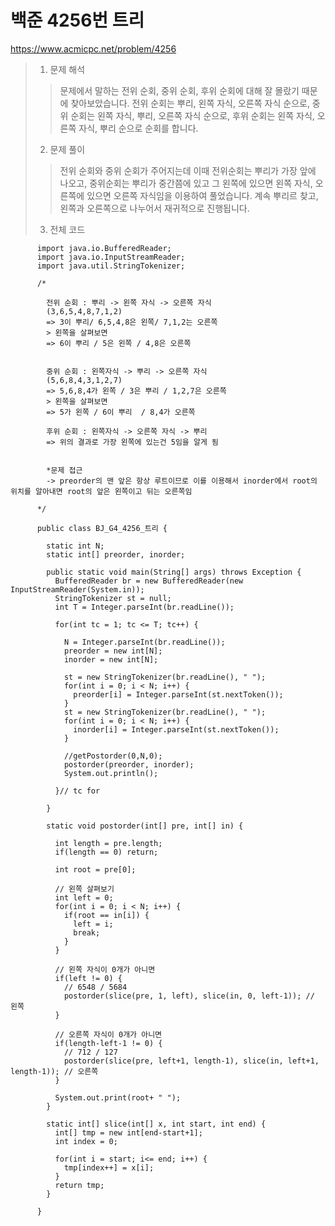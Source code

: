 # 백준 4256번 트리

https://www.acmicpc.net/problem/4256

> 1. 문제 해석
> > 문제에서 말하는 전위 순회, 중위 순회, 후위 순회에 대해 잘 몰랐기 때문에 찾아보았습니다. 전위 순회는 뿌리, 왼쪽 자식, 오른쪽 자식 순으로, 중위 순회는 왼쪽 자식, 뿌리, 오른쪽 자식 순으로, 후위 순회는 왼쪽 자식, 오른쪽 자식, 뿌리 순으로 순회를 합니다.
> 2. 문제 풀이
> > 전위 순회와 중위 순회가 주어지는데 이때 전위순회는 뿌리가 가장 앞에 나오고, 중위순회는 뿌리가 중간쯤에 있고 그 왼쪽에 있으면 왼쪽 자식, 오른쪽에 있으면 오른쪽 자식임을 이용하여 풀었습니다. 계속 뿌리르 찾고, 왼쪽과 오른쪽으로 나누어서 재귀적으로 진행됩니다. 
> 3. 전체 코드


          import java.io.BufferedReader;
          import java.io.InputStreamReader;
          import java.util.StringTokenizer;

          /*

            전위 순회 : 뿌리 -> 왼쪽 자식 -> 오른쪽 자식 
            (3,6,5,4,8,7,1,2)
            => 3이 뿌리/ 6,5,4,8은 왼쪽/ 7,1,2는 오른쪽 
            > 왼쪽을 살펴보면
            => 6이 뿌리 / 5은 왼쪽 / 4,8은 오른쪽


            중위 순회 : 왼쪽자식 -> 뿌리 -> 오른쪽 자식
            (5,6,8,4,3,1,2,7)
            => 5,6,8,4가 왼쪽 / 3은 뿌리 / 1,2,7은 오른쪽
            > 왼쪽을 살펴보면
            => 5가 왼쪽 / 6이 뿌리  / 8,4가 오른쪽

            후위 순회 : 왼쪽자식 -> 오른쪽 자식 -> 뿌리
            => 위의 결과로 가장 왼쪽에 있는건 5임을 알게 됨


            *문제 접근
            -> preorder의 맨 앞은 항상 루트이므로 이를 이용해서 inorder에서 root의 위치를 알아내면 root의 앞은 왼쪽이고 뒤는 오른쪽임

          */

          public class BJ_G4_4256_트리 {

            static int N;
            static int[] preorder, inorder;

            public static void main(String[] args) throws Exception {
              BufferedReader br = new BufferedReader(new InputStreamReader(System.in));
              StringTokenizer st = null;
              int T = Integer.parseInt(br.readLine());

              for(int tc = 1; tc <= T; tc++) {

                N = Integer.parseInt(br.readLine());
                preorder = new int[N];
                inorder = new int[N];

                st = new StringTokenizer(br.readLine(), " ");
                for(int i = 0; i < N; i++) {
                  preorder[i] = Integer.parseInt(st.nextToken());
                }
                st = new StringTokenizer(br.readLine(), " ");
                for(int i = 0; i < N; i++) {
                  inorder[i] = Integer.parseInt(st.nextToken());
                }

                //getPostorder(0,N,0);
                postorder(preorder, inorder);
                System.out.println();

              }// tc for

            }

            static void postorder(int[] pre, int[] in) {

              int length = pre.length;
              if(length == 0) return;

              int root = pre[0];

              // 왼쪽 살펴보기
              int left = 0;
              for(int i = 0; i < N; i++) {
                if(root == in[i]) {
                  left = i;
                  break;
                }
              }

              // 왼쪽 자식이 0개가 아니면
              if(left != 0) {
                // 6548 / 5684
                postorder(slice(pre, 1, left), slice(in, 0, left-1)); // 왼쪽
              }

              // 오른쪽 자식이 0개가 아니면
              if(length-left-1 != 0) {
                // 712 / 127
                postorder(slice(pre, left+1, length-1), slice(in, left+1, length-1)); // 오른쪽
              }

              System.out.print(root+ " ");
            }

            static int[] slice(int[] x, int start, int end) {
              int[] tmp = new int[end-start+1];
              int index = 0;

              for(int i = start; i<= end; i++) {
                tmp[index++] = x[i];
              }
              return tmp;
            }

          }
